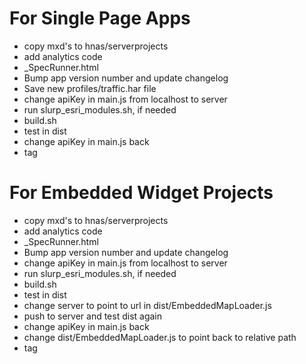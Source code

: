 For Single Page Apps
====================
- copy mxd's to hnas/serverprojects
- add analytics code
- _SpecRunner.html
- Bump app version number and update changelog
- Save new profiles/traffic.har file
- change apiKey in main.js from localhost to server
- run slurp_esri_modules.sh, if needed
- build.sh
- test in dist
- change apiKey in main.js back
- tag

For Embedded Widget Projects
============================
- copy mxd's to hnas/serverprojects
- add analytics code
- _SpecRunner.html
- Bump app version number and update changelog
- change apiKey in main.js from localhost to server
- run slurp_esri_modules.sh, if needed
- build.sh
- test in dist
- change server to point to url in dist/EmbeddedMapLoader.js
- push to server and test dist again
- change apiKey in main.js back
- change dist/EmbeddedMapLoader.js to point back to relative path
- tag